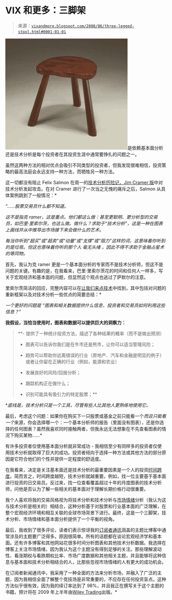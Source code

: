 <!--yml

分类：未分类

日期：2024-05-18 18:33:50

-->

# VIX 和更多：三脚架

> 来源：[`vixandmore.blogspot.com/2008/06/three-legged-stool.html#0001-01-01`](http://vixandmore.blogspot.com/2008/06/three-legged-stool.html#0001-01-01)

![](img/049eb169cbd9bfe3b0067d744a3fd1b9.png)是依赖基本面分析还是技术分析是每个投资者在其投资生涯中通常要挣扎的问题之一。

虽然这两种方法的相对优点会吸引不同类型的投资者，但我发现很难相信，投资策略的最高法庭会永远支持一种方法，而牺牲另一种方法。

这一切都没有阻止 Felix Salmon 在周一的[技术分析历险记，Jim Cramer 版](http://www.portfolio.com/views/blogs/market-movers/2008/06/23/adventures-in-technical-analysis-jim-cramer-edition)中对技术分析发起攻击。在对 Cramer 进行了一次当之无愧的痛斥之后，Salmon 从具体案例跳到了一般情况：*

*“……股票交易员什么都不知道。*

*这不是指克 ramer，这是重点。他们都这么做：甚至更聪明、更分析型的交易员，如巴里·里索尔茨，也这么做。做什么？求助于“技术分析”，这是一种在图表上画线并从中推导出市场接下来会做什么的艺术。*

*每当你听到“超买”或“超卖”或“动量”或“支撑”或“阻力”这样的词，这意味着你听到的是垃圾。但这也意味着你听的那个人* *毫无头绪* *，因此不得不求助于金融占星术的等同物。*

首先，我认为克 ramer 更是一个基本面分析的专家而不是技术分析师，但这不是问题的关键。有趣的是，在我看来，巴里·里索尔茨花的时间和任何人一样多，写关于宏观经济和基本面的问题，但显然这个观点也逃过了萨默尔的注意。

里索尔茨简洁的回应，完整内容可以在[让我们来点技术](http://bigpicture.typepad.com/comments/2008/06/lets-get-techni.html)中找到，其中包括对问题的重新框架以及对技术分析一些优点的简要总结：*

*一个更好的问题是* *“图表和相关数据提供什么信息，投资者和交易员如何利用这些信息？”*

**我假设，当恰当使用时，图表和数据可以提供巨大的洞察力：**

> **- 提供了一种统计投资方法，描述了各种结果的概率（而不是做出预测）
> 
> - 图表可以告诉你我们是在牛市还是熊市，让你可以适当管理风险；
> 
> - 趋势可以帮助你远离错误的行业（房地产、汽车和金融是明显的例子）或者让你留在正确的行业（例如，能源和农业）
> 
> - 发展良好的风险/回报分析；
> 
> - 跟踪机构正在做什么；
> 
> - 识别可能具有吸引力的特定股票；**

**底线是，技术分析只是一个工具，尽管有些人比其他人更熟练地使用它。*

最后，考虑这个问题：如果你在购买下一只股票或基金之前只能看一个*而且只能看一个*来源，你会选择哪一个：一个基本分析师的报告（里面没有图表），还是你选择的任何图表？虽然我喜欢同时接触两者，但我永远无法想象在不先查看图表的情况下购买某物……*

有许多投资者仅使用基本面分析就非常成功 - 我相信至少有同样多的投资者仅使用技术分析就取得了巨大的成功。投资者倾向于选择一种方法或其他方法的部分原因是它符合他们的个性并提供一定程度的舒适度。

在我看来，决定是关注基本面还是技术分析的最重要因素是一个人的投资[时间跨度](http://vixandmore.blogspot.com/search/label/time%20horizon)。简而言之，时间跨度越短，技术分析就越重要。例如，找一位主要基于基本面进行投资的日交易员。反过来，找一位查看覆盖超过十年的月度图表的技术分析师，问他是否认为了解一些相关的基本面对于理解长期价格行动很重要。

我个人喜欢将我的交易风格视为将技术分析和技术分析与[市场情绪](http://vixandmore.blogspot.com/search/label/sentiment)分析（我认为这与技术分析是相关的）相结合，这种分析基于对股票和行业基本面的广泛理解，在整个宏观经济环境和相互关联的全球市场背景下进行。最终，这是一个三脚架，技术分析、市场情绪和基本面分析提供了一个平衡的视角。

最后，我收到了很多评论，读者们表示惊讶我的[订阅者通讯](http://vixandmoresubscriber.blogspot.com/)涵盖的主题比博客中通常涉及的主题要广泛得多。原因很简单。所有的话题都在谈论宏观经济学和基本面。还有许多博客和其他网站花很多时间分析图表和其他技术分析数据。我选择在博客上关注市场情绪，因为我认为这个主题没有得到足够的关注。那些理解波动性、看涨期权与看跌期权比率、市场广度数据和其他相关主题，并且能够将这种信息与基本面和技术分析相结合的人，比那些忽视市场情绪的人有更大的成功机会。

在订阅者新闻通讯中，我采用了一种全面的方法来分析市场，并融入了广泛的主题，因为我相信全面了解整个竞技场是非常重要的，不应存在任何投资盲点。这种方法似乎很有效，因为我的续订率达到了 98%，并且我正在撰写关于这个主题的书籍，预计将在 2009 年上半年由[Wiley Trading](http://www.wiley.com/WileyCDA/Section/id-300231.html)出版。*
